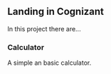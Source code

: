 

## Landing in Cognizant

In this project there are...

### Calculator

A simple an basic calculator.
